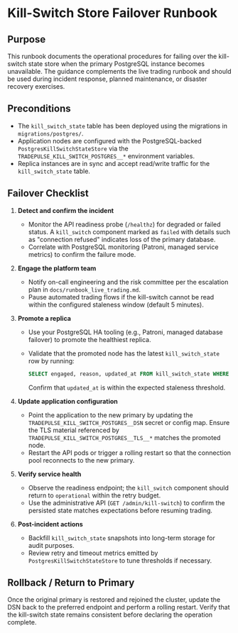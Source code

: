 # Kill-Switch Store Failover Runbook

## Purpose

This runbook documents the operational procedures for failing over the
kill-switch state store when the primary PostgreSQL instance becomes unavailable.
The guidance complements the live trading runbook and should be used during
incident response, planned maintenance, or disaster recovery exercises.

## Preconditions

- The `kill_switch_state` table has been deployed using the migrations in
  `migrations/postgres/`.
- Application nodes are configured with the PostgreSQL-backed
  `PostgresKillSwitchStateStore` via the `TRADEPULSE_KILL_SWITCH_POSTGRES__*`
  environment variables.
- Replica instances are in sync and accept read/write traffic for the
  `kill_switch_state` table.

## Failover Checklist

1. **Detect and confirm the incident**
   - Monitor the API readiness probe (`/healthz`) for degraded or failed
     status. A `kill_switch` component marked as `failed` with details such as
     "connection refused" indicates loss of the primary database.
   - Correlate with PostgreSQL monitoring (Patroni, managed service metrics) to
     confirm the failure mode.

2. **Engage the platform team**
   - Notify on-call engineering and the risk committee per the escalation plan
     in `docs/runbook_live_trading.md`.
   - Pause automated trading flows if the kill-switch cannot be read within the
     configured staleness window (default 5 minutes).

3. **Promote a replica**
   - Use your PostgreSQL HA tooling (e.g., Patroni, managed database failover)
     to promote the healthiest replica.
   - Validate that the promoted node has the latest `kill_switch_state` row by
     running:

     ```sql
     SELECT engaged, reason, updated_at FROM kill_switch_state WHERE id = 1;
     ```

     Confirm that `updated_at` is within the expected staleness threshold.

4. **Update application configuration**
   - Point the application to the new primary by updating the
     `TRADEPULSE_KILL_SWITCH_POSTGRES__DSN` secret or config map. Ensure the TLS
     material referenced by `TRADEPULSE_KILL_SWITCH_POSTGRES__TLS__*` matches the
     promoted node.
   - Restart the API pods or trigger a rolling restart so that the connection
     pool reconnects to the new primary.

5. **Verify service health**
   - Observe the readiness endpoint; the `kill_switch` component should return
     to `operational` within the retry budget.
   - Use the administrative API (`GET /admin/kill-switch`) to confirm the
     persisted state matches expectations before resuming trading.

6. **Post-incident actions**
   - Backfill `kill_switch_state` snapshots into long-term storage for audit
     purposes.
   - Review retry and timeout metrics emitted by `PostgresKillSwitchStateStore`
     to tune thresholds if necessary.

## Rollback / Return to Primary

Once the original primary is restored and rejoined the cluster, update the DSN
back to the preferred endpoint and perform a rolling restart. Verify that the
kill-switch state remains consistent before declaring the operation complete.
